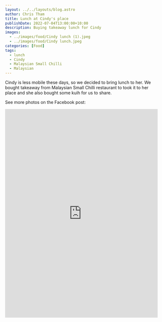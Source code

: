 ```yaml
---
layout: ../../layouts/blog.astro
author: Chris Tham
title: Lunch at Cindy's place
publishDate: 2022-07-04T13:00:00+10:00
description: Buying takeaway lunch for Cindy
images:
  - ../images/food/Cindy lunch (1).jpeg
  - ../images/food/Cindy lunch.jpeg
categories: [Food]
tags:
  - lunch
  - Cindy
  - Malaysian Small Chilli
  - Malaysian
---
```


Cindy is less mobile these days, so we decided to bring lunch to her. We
bought takeaway from Malaysian Small Chilli restaurant to took it to her place
and she also bought some kuih for us to share.

See more photos on the Facebook post:

<iframe src="https://www.facebook.com/plugins/post.php?href=https%3A%2F%2Fwww.facebook.com%2Fchris1.tham%2Fposts%2Fpfbid02AgTzVHnxuWpMZbUDNAHBf3X8ghiuy1UEDC1GkkrVQw3583ftSZ4dyMrkV8zka5oHl&show_text=true&width=500" width="500" height="684" style="border:none;overflow:hidden" scrolling="no" frameborder="0" allowfullscreen="true" allow="autoplay; clipboard-write; encrypted-media; picture-in-picture; web-share"></iframe>
